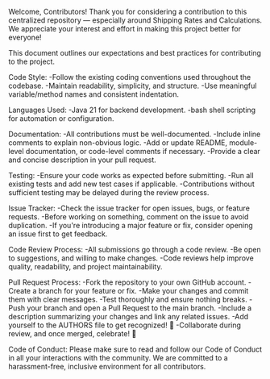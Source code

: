 Welcome, Contributors!
Thank you for considering a contribution to this centralized repository — especially around Shipping Rates and Calculations.
We appreciate your interest and effort in making this project better for everyone!

This document outlines our expectations and best practices for contributing to the project.

Code Style:
-Follow the existing coding conventions used throughout the codebase.
-Maintain readability, simplicity, and structure.
-Use meaningful variable/method names and consistent indentation.

Languages Used:
-Java 21 for backend development.
-bash shell scripting for automation or configuration.

Documentation:
-All contributions must be well-documented.
-Include inline comments to explain non-obvious logic.
-Add or update README, module-level documentation, or code-level comments if necessary.
-Provide a clear and concise description in your pull request.

Testing:
-Ensure your code works as expected before submitting.
-Run all existing tests and add new test cases if applicable.
-Contributions without sufficient testing may be delayed during the review process.

Issue Tracker:
-Check the issue tracker for open issues, bugs, or feature requests.
-Before working on something, comment on the issue to avoid duplication.
-If you're introducing a major feature or fix, consider opening an issue first to get feedback.

Code Review Process:
-All submissions go through a code review.
-Be open to suggestions, and willing to make changes.
-Code reviews help improve quality, readability, and project maintainability.

Pull Request Process:
-Fork the repository to your own GitHub account.
-Create a branch for your feature or fix.
-Make your changes and commit them with clear messages.
-Test thoroughly and ensure nothing breaks.
-Push your branch and open a Pull Request to the main branch.
-Include a description summarizing your changes and link any related issues.
-Add yourself to the AUTHORS file to get recognized! 🏅
-Collaborate during review, and once merged, celebrate! 🎉

Code of Conduct:
Please make sure to read and follow our Code of Conduct in all your interactions with the community.
We are committed to a harassment-free, inclusive environment for all contributors.





